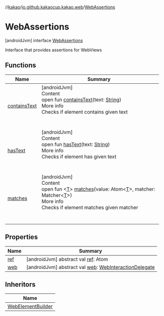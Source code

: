 //[kakao](../../../index.md)/[io.github.kakaocup.kakao.web](../index.md)/[WebAssertions](index.md)



# WebAssertions  
 [androidJvm] interface [WebAssertions](index.md)

Interface that provides assertions for WebViews

   


## Functions  
  
|  Name |  Summary | 
|---|---|
| <a name="io.github.kakaocup.kakao.web/WebAssertions/containsText/#kotlin.String/PointingToDeclaration/"></a>[containsText](contains-text.md)| <a name="io.github.kakaocup.kakao.web/WebAssertions/containsText/#kotlin.String/PointingToDeclaration/"></a>[androidJvm]  <br>Content  <br>open fun [containsText](contains-text.md)(text: [String](https://kotlinlang.org/api/latest/jvm/stdlib/kotlin/-string/index.html))  <br>More info  <br>Checks if element contains given text  <br><br><br>|
| <a name="io.github.kakaocup.kakao.web/WebAssertions/hasText/#kotlin.String/PointingToDeclaration/"></a>[hasText](has-text.md)| <a name="io.github.kakaocup.kakao.web/WebAssertions/hasText/#kotlin.String/PointingToDeclaration/"></a>[androidJvm]  <br>Content  <br>open fun [hasText](has-text.md)(text: [String](https://kotlinlang.org/api/latest/jvm/stdlib/kotlin/-string/index.html))  <br>More info  <br>Checks if element has given text  <br><br><br>|
| <a name="io.github.kakaocup.kakao.web/WebAssertions/matches/#androidx.test.espresso.web.model.Atom[TypeParam(bounds=[kotlin.Any?])]#org.hamcrest.Matcher[TypeParam(bounds=[kotlin.Any?])]/PointingToDeclaration/"></a>[matches](matches.md)| <a name="io.github.kakaocup.kakao.web/WebAssertions/matches/#androidx.test.espresso.web.model.Atom[TypeParam(bounds=[kotlin.Any?])]#org.hamcrest.Matcher[TypeParam(bounds=[kotlin.Any?])]/PointingToDeclaration/"></a>[androidJvm]  <br>Content  <br>open fun <[T](matches.md)> [matches](matches.md)(value: Atom<[T](matches.md)>, matcher: Matcher<[T](matches.md)>)  <br>More info  <br>Checks if element matches given matcher  <br><br><br>|


## Properties  
  
|  Name |  Summary | 
|---|---|
| <a name="io.github.kakaocup.kakao.web/WebAssertions/ref/#/PointingToDeclaration/"></a>[ref](ref.md)| <a name="io.github.kakaocup.kakao.web/WebAssertions/ref/#/PointingToDeclaration/"></a> [androidJvm] abstract val [ref](ref.md): Atom<ElementReference>   <br>|
| <a name="io.github.kakaocup.kakao.web/WebAssertions/web/#/PointingToDeclaration/"></a>[web](web.md)| <a name="io.github.kakaocup.kakao.web/WebAssertions/web/#/PointingToDeclaration/"></a> [androidJvm] abstract val [web](web.md): [WebInteractionDelegate](../../io.github.kakaocup.kakao.delegate/-web-interaction-delegate/index.md)   <br>|


## Inheritors  
  
|  Name | 
|---|
| <a name="io.github.kakaocup.kakao.web/WebElementBuilder.KWebInteraction///PointingToDeclaration/"></a>[WebElementBuilder](../-web-element-builder/-k-web-interaction/index.md)|

